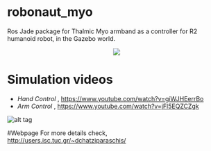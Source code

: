 # robonaut_myo

Ros Jade package for Thalmic Myo armband as a controller for R2 humanoid robot, in the Gazebo world.


<center><img src="https://github.com/jimcha21/robonaut_myo/blob/master/images/hand_control.gif?raw=true"></center>


# Simulation videos


*  <i>Hand Control</i> , https://www.youtube.com/watch?v=giWJHEerrBo 
* <i>Arm Control</i> , https://www.youtube.com/watch?v=jFl5EQZCZgk 

![alt tag](http://users.isc.tuc.gr/~dchatziparaschis/images/27_trying_to_grab_an_item.png)

#Webpage
For more details check, http://users.isc.tuc.gr/~dchatziparaschis/


